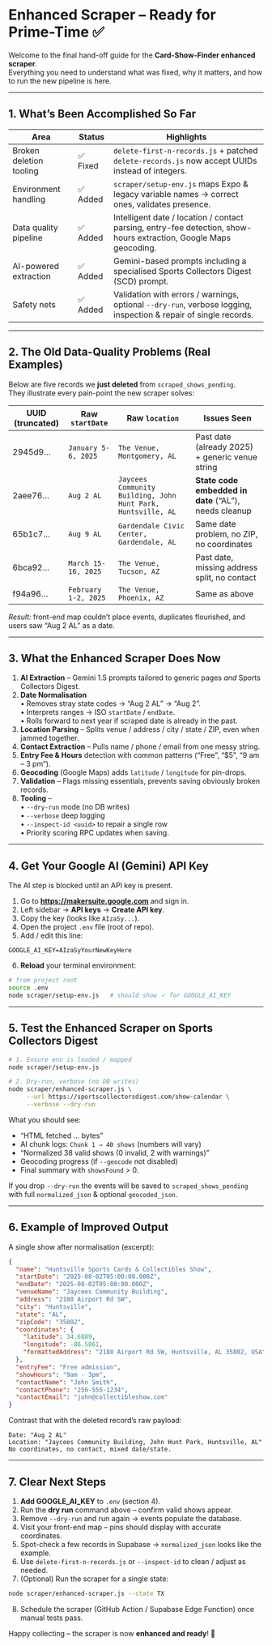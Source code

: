 # Enhanced Scraper – Ready for Prime-Time ✅

Welcome to the final hand-off guide for the **Card-Show-Finder enhanced scraper**.  
Everything you need to understand what was fixed, why it matters, and how to run the new pipeline is here.

---

## 1. What’s Been Accomplished So Far

| Area | Status | Highlights |
|------|--------|------------|
| Broken deletion tooling | ✅ Fixed | `delete-first-n-records.js` + patched `delete-records.js` now accept UUIDs instead of integers. |
| Environment handling | ✅ Added | `scraper/setup-env.js` maps Expo & legacy variable names → correct ones, validates presence. |
| Data quality pipeline | ✅ Added | Intelligent date / location / contact parsing, entry-fee detection, show-hours extraction, Google Maps geocoding. |
| AI-powered extraction | ✅ Added | Gemini-based prompts including a specialised Sports Collectors Digest (SCD) prompt. |
| Safety nets | ✅ Added | Validation with errors / warnings, optional `--dry-run`, verbose logging, inspection & repair of single records. |

---

## 2. The Old Data-Quality Problems (Real Examples)

Below are five records we **just deleted** from `scraped_shows_pending`.  
They illustrate every pain-point the new scraper solves:

| UUID (truncated) | Raw `startDate` | Raw `location` | Issues Seen |
|------------------|-----------------|----------------|-------------|
| 2945d9… | `January 5-6, 2025` | `The Venue, Montgomery, AL` | Past date (already 2025) + generic venue string |
| 2aee76… | `Aug 2 AL` | `Jaycees Community Building, John Hunt Park, Huntsville, AL` | **State code embedded in date** (“AL”), needs cleanup |
| 65b1c7… | `Aug 9 AL` | `Gardendale Civic Center, Gardendale, AL` | Same date problem, no ZIP, no coordinates |
| 6bca92… | `March 15-16, 2025` | `The Venue, Tucson, AZ` | Past date, missing address split, no contact |
| f94a96… | `February 1-2, 2025` | `The Venue, Phoenix, AZ` | Same as above |

*Result:* front-end map couldn’t place events, duplicates flourished, and users saw “Aug 2 AL” as a date.

---

## 3. What the Enhanced Scraper Does Now

1. **AI Extraction** – Gemini 1.5 prompts tailored to generic pages *and* Sports Collectors Digest.
2. **Date Normalisation**  
   • Removes stray state codes → “Aug 2 AL” → “Aug 2”.  
   • Interprets ranges → ISO `startDate` / `endDate`.  
   • Rolls forward to next year if scraped date is already in the past.
3. **Location Parsing** – Splits venue / address / city / state / ZIP, even when jammed together.
4. **Contact Extraction** – Pulls name / phone / email from one messy string.
5. **Entry Fee & Hours** detection with common patterns (“Free”, “$5”, “9 am – 3 pm”).
6. **Geocoding** (Google Maps) adds `latitude` / `longitude` for pin-drops.
7. **Validation** – Flags missing essentials, prevents saving obviously broken records.
8. **Tooling** –  
   • `--dry-run` mode (no DB writes)  
   • `--verbose` deep logging  
   • `--inspect-id <uuid>` to repair a single row  
   • Priority scoring RPC updates when saving.

---

## 4. Get Your Google AI (Gemini) API Key

The AI step is blocked until an API key is present.

1. Go to **https://makersuite.google.com** and sign in.  
2. Left sidebar → **API keys** → **Create API key**.  
3. Copy the key (looks like `AIzaSy...`).  
4. Open the project `.env` file (root of repo).  
5. Add / edit this line:

```
GOOGLE_AI_KEY=AIzaSyYourNewKeyHere
```

6. **Reload** your terminal environment:

```bash
# from project root
source .env
node scraper/setup-env.js   # should show ✓ for GOOGLE_AI_KEY
```

---

## 5. Test the Enhanced Scraper on Sports Collectors Digest

```bash
# 1. Ensure env is loaded / mapped
node scraper/setup-env.js

# 2. Dry-run, verbose (no DB writes)
node scraper/enhanced-scraper.js \
     --url https://sportscollectorsdigest.com/show-calendar \
     --verbose --dry-run
```

What you should see:

* “HTML fetched … bytes”  
* AI chunk logs: `Chunk 1 ⇒ 40 shows` (numbers will vary)  
* “Normalized 38 valid shows (0 invalid, 2 with warnings)”  
* Geocoding progress (if `--geocode` not disabled)  
* Final summary with `showsFound` > 0.

If you drop `--dry-run` the events will be saved to `scraped_shows_pending` with full `normalized_json` & optional `geocoded_json`.

---

## 6. Example of Improved Output

A single show after normalisation (excerpt):

```json
{
  "name": "Huntsville Sports Cards & Collectibles Show",
  "startDate": "2025-08-02T05:00:00.000Z",
  "endDate": "2025-08-02T05:00:00.000Z",
  "venueName": "Jaycees Community Building",
  "address": "2180 Airport Rd SW",
  "city": "Huntsville",
  "state": "AL",
  "zipCode": "35802",
  "coordinates": {
    "latitude": 34.6889,
    "longitude": -86.5861,
    "formattedAddress": "2180 Airport Rd SW, Huntsville, AL 35802, USA"
  },
  "entryFee": "Free admission",
  "showHours": "9am - 3pm",
  "contactName": "John Smith",
  "contactPhone": "256-555-1234",
  "contactEmail": "john@collectibleshow.com"
}
```

Contrast that with the deleted record’s raw payload:

```
Date: "Aug 2 AL"
Location: "Jaycees Community Building, John Hunt Park, Huntsville, AL"
No coordinates, no contact, mixed date/state.
```

---

## 7. Clear Next Steps

1. **Add GOOGLE_AI_KEY** to `.env` (section 4).  
2. Run the **dry run** command above – confirm valid shows appear.  
3. Remove `--dry-run` and run again → events populate the database.  
4. Visit your front-end map – pins should display with accurate coordinates.  
5. Spot-check a few records in Supabase → `normalized_json` looks like the example.  
6. Use `delete-first-n-records.js` or `--inspect-id` to clean / adjust as needed.  
7. (Optional) Run the scraper for a single state:

```bash
node scraper/enhanced-scraper.js --state TX
```

8. Schedule the scraper (GitHub Action / Supabase Edge Function) once manual tests pass.

Happy collecting – the scraper is now **enhanced and ready**! 🎉
